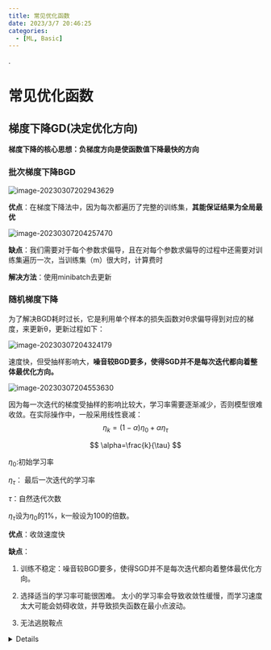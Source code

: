 ```yaml
---
title: 常见优化函数
date: 2023/3/7 20:46:25
categories:
  - [ML, Basic]
---
```


.

<!-- more -->

# 常见优化函数

## 梯度下降GD(决定优化方向)

**梯度下降的核心思想：负梯度方向是使函数值下降最快的方向**

### 批次梯度下降BGD

![image-20230307202943629](https://ayimd-pic.oss-cn-guangzhou.aliyuncs.com/image-20230307202943629.png)

**优点**：在梯度下降法中，因为每次都遍历了完整的训练集，**其能保证结果为全局最优**

![image-20230307204257470](https://ayimd-pic.oss-cn-guangzhou.aliyuncs.com/image-20230307204257470.png)

**缺点**：我们需要对于每个参数求偏导，且在对每个参数求偏导的过程中还需要对训练集遍历一次，当训练集（m）很大时，计算费时

**解决方法**：使用minibatch去更新

### 随机梯度下降

为了解决BGD耗时过长，它是利用单个样本的损失函数对θ求偏导得到对应的梯度，来更新θ，更新过程如下：

![image-20230307204324179](https://ayimd-pic.oss-cn-guangzhou.aliyuncs.com/image-20230307204324179.png)

速度快，但受抽样影响大，**噪音较BGD要多，使得SGD并不是每次迭代都向着整体最优化方向。**

![image-20230307204553630](https://ayimd-pic.oss-cn-guangzhou.aliyuncs.com/image-20230307204553630.png)

因为每一次迭代的梯度受抽样的影响比较大，学习率需要逐渐减少，否则模型很难收敛。在实际操作中，一般采用线性衰减：
$$
\eta_k=(1-\alpha)\eta_0+\alpha\eta_{\tau}
$$

$$
\alpha=\frac{k}{\tau}
$$

$\eta_0$:初始学习率

$\eta_{\tau}$： 最后一次迭代的学习率

$\tau$：自然迭代次数

$\eta_{\tau}$设为$\eta_0$的1%，k一般设为100的倍数。

**优点**：收敛速度快

**缺点**：

1. 训练不稳定：噪音较BGD要多，使得SGD并不是每次迭代都向着整体最优化方向。

2. 选择适当的学习率可能很困难。 太小的学习率会导致收敛性缓慢，而学习速度太大可能会妨碍收敛，并导致损失函数在最小点波动。
3. 无法逃脱鞍点

<details>
    在数学中，鞍点或极小值点是函数图形表面上的一个点，其正交方向上的斜率(导数)均为零(临界点)，但不是函数的局	部极值。一句话概括就是：一个不是局部极值点的驻点称为鞍点。
 	*驻点：函数在一点处的一阶导数为零。
    <img src="https://ayimd-pic.oss-cn-guangzhou.aliyuncs.com/image-20230307205942585.png">
<details>


### min-batch 小批量梯度下降MBGD

**算法的训练过程比较快，而且也要保证最终参数训练的准确率**

m表示一个批次的数据个数

## 动量方法

### Momentum随机梯度下降

核心思想：Momentum借用了物理中的**动量**概念,即前一次的梯度也会参与运算。为了表示动量，引入了**一阶动量**m。![img](https://www.nowcoder.com/equation?tex=m&preview=true)是之前的梯度的累加,但是每回合都有一定的衰减。公式如下：
$$
m_t=\beta m_{t-1}+(1-\beta)\cdot g_t
$$

$$
w_{t+1}=w_t-\eta \cdot m_t
$$

$g_t$： 为第t次计算的梯度（就是现在要算这次）

$m_{t-1}$: 为之前梯度的累加

$\beta$: 动量因子

所以当前权值的改变受上一次改变的影响，类似加上了**惯性**。

优点：momentum能够加速SGD收敛，抑制震荡。并且动量有机会逃脱局部极小值(鞍点)。

1. 在梯度方向改变时，momentum能够降低参数更新速度，从而减少震荡；
2. 在梯度方向相同时，momentum可以加速参数更新， 从而加速收敛。

### Nesterov动量随机梯度下降法

Nesterov是Momentum的变种。与Momentum唯一区别就是，计算梯度的不同。Nesterov动量中，先用当前的速度临时更新一遍参数，在用更新的临时参数计算梯度。

在momentum更新梯度时加入对当前梯度的校正，让梯度“多走一步”，可能跳出局部最优解：
$$
w_t^*=\beta m_{t-1}+w_t
$$

$$
m_t=\beta m_{t-1}+(1-\beta)\cdot g_t
$$

$$
w_{t+1}=w_t-\eta \cdot m_t
$$

这里的$g_t$用临时点$w_t^*$计算的

## 更新学习率方法

### Adagrad

引入**二阶动量**，根据训练轮数的不同，对学习率进行了动态调整：

![image-20230307213914026](https://ayimd-pic.oss-cn-guangzhou.aliyuncs.com/image-20230307213914026.png)

**缺点**：仍然需要人为指定一个合适的全局学习率，同时网络训练到一定轮次后，分母上梯度累加过大使得学习率为0而导致训练提前结束。

### Adadelta(不是很懂)

![image-20230307215135905](https://ayimd-pic.oss-cn-guangzhou.aliyuncs.com/image-20230307215135905.png)

### RMSProp

AdaGrad算法在迭代后期由于学习率过小，可能较难找到一个有用的解。为了解决这一问题，RMSprop算法对Adagrad算法做了一点小小的修改，RMSprop使用指数衰减只保留过去给定窗口大小的梯度，使其能够在找到凸碗状结构后快速收敛。RMSProp法可以视为Adadelta法的一个特例，即依然使用全局学习率替换掉Adadelta法中的$s_t$:

![image-20230307215341546](https://ayimd-pic.oss-cn-guangzhou.aliyuncs.com/image-20230307215341546.png)

推荐$\eta_{global}=1,\rho=0.9,\epsilon=10^{-6}$

缺点：依然使用了全局学习率，需要根据实际情况来设定
优点：

1. 分母不再是一味的增加，它会重点考虑距离它较近的梯度（指数衰减的效果）
2. 只用了部分梯度加和而不是所有，这样避免了梯度累加过大使得学习率为0而导致训练提前结束。

### Adam

https://zhuanlan.zhihu.com/p/377968342

Adam公式如下：
$$
m_t:=beta_1*m_{t-1}+(1-beta_1)*g
$$

$$
v_t:=beta_2*v_{t-1}+(1-beta_2)*g*g
$$

$$
variable:=variable-lr_t*\frac{m_t}{\sqrt{v_t+\epsilon}}
$$

$m_t$可以理解为求历史梯度加强平均，思想来自动量方法，防止震荡。

$v_t$则是用于调整lr的，即是$\frac{lr}{\sqrt{v_t+\epsilon}}$,

在迭代过程中，如果某一维度一直以很小的梯度进行更新，证明此方向梯度变换较为稳定，因此可以加大学习率，以较大的学习率在此维度更新，体现在公式上就是：对历史梯度平方进行一阶指数平滑后，公式2会得到一个很小的值，公式3中的自适应学习率会相对较大

相反，某一维度在迭代过程中一直以很大的梯度进行更新，明此方向梯度变换较为剧烈（不稳定），因此可减小学习率，以较小的学习率在此维度更新 体现在公式上就是：对历史梯度平方进行一阶指数平滑后，公式2则会得到一个很大的值，公式3中的自适应学习率会相对较小

$v_t$也可以解决**梯度稀疏**的问题；频繁更新的梯度将会被赋予一个较小的学习率，而稀疏的梯度则会被赋予一个较大的学习率，通过上述机制，在数据分布稀疏的场景，能更好利用稀疏梯度的信息，比标准的SGD算法更有效地收敛。



# 常见优化函数问题

## SGD和Adam谁收敛的比较快？谁能达到全局最优解？

SGD算法没有动量的概念，SGD和Adam相比，缺点是下降速度慢，对学习率要求严格。

而Adam引入了一阶动量和二阶动量，下降速度比SGD快，Adam可以自适应学习率，所以初始学习率可以很大。

SGD相比Adam，更容易达到全局最优解。主要是后期Adam的学习率太低，影响了有效的收敛。

我们可以前期使用Adam，后期使用SGD进一步调优。



## adam用到二阶矩的原理是什么

引入二阶动量，根据训练轮数不同对学习率进行调整。

可以看出来，公式将前面的训练梯度平方加和，在网络训练的前期，由于分母中梯度的累加（$v_t$）较小，所以一开始的学习率$\eta_t$比较大；随着训练后期梯度累加较大时，$\eta_t$逐渐减小，而且是自适应地减小。

而且如果某个维度频繁震荡梯度大，学习率就降低；如果梯度小而稳定，学习率就大。



## Batch的大小如何选择，过大的batch和过小的batch分别有什么影响

**Batch选择时尽量采用2的幂次，如8、16、32等**

在合理范围内，增大Batch_size的**好处**：

1. 提高了**内存利用率**以及大矩阵乘法的并行化效率。
2. 减少了跑完一次epoch(全数据集）所需要的迭代次数，加快了对于相同数据量的处理速度。

盲目增大Batch_size的**坏处**：

1. 提高了内存利用率，但是内存容量可能不足。
2. 跑完一次epoch(全数据集)所需的迭代次数减少，要想达到相同的精度，其所花费的时间大大增加，从而对参数的修正也就显得更加缓慢。
3. Batch_size增大到一定程度，其确定的下降方向已经基本不再变化。

Batch_size过小的**影响**：

1. 训练时不稳定，可能不收敛
2. 精度可能更高。
